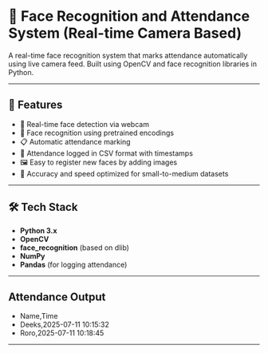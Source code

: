 # 🎯 Face Recognition and Attendance System (Real-time Camera Based)

A real-time face recognition system that marks attendance automatically using live camera feed. Built using OpenCV and face recognition libraries in Python.

---

## 🚀 Features

- 🎥 Real-time face detection via webcam
- 🧠 Face recognition using pretrained encodings
- 📋 Automatic attendance marking
- 📁 Attendance logged in CSV format with timestamps
- 🖼️ Easy to register new faces by adding images
- 🧪 Accuracy and speed optimized for small-to-medium datasets

---

## 🛠️ Tech Stack

- **Python 3.x**
- **OpenCV**
- **face_recognition** (based on dlib)
- **NumPy**
- **Pandas** (for logging attendance)

---

## Attendance Output

- Name,Time
- Deeks,2025-07-11 10:15:32
- Roro,2025-07-11 10:18:45

---


